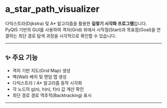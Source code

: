 # a_star_path_visualizer

다익스트라(Dijkstra) 및 A* 알고리즘을 활용한 **길찾기 시각화 프로그램**입니다.  
PyQt5 기반의 GUI를 사용하여 격자(Grid) 위에서 시작점(Start)과 목표점(Goal)을 연결하는 최단 경로 탐색 과정을 시각적으로 확인할 수 있습니다.

---

## ✨ 주요 기능
- 격자 기반 지도(Grid Map) 생성
- 벽(Wall) 배치 및 랜덤 맵 생성
- 다익스트라 / A* 알고리즘 동작 시각화
- 각 노드의 g(n), h(n), f(n) 값 계산 확인
- 최단 경로 경로 역추적(Backtracking) 표시

---
